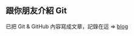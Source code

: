 ## 跟你朋友介紹 Git

已把 Git & GitHub 內容寫成文章，記錄在這 => [blog](https://www.coderbridge.com/@YSKuo/102049582ede446c874bb36e09088063)
